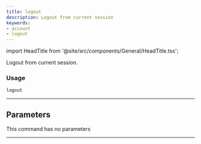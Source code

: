 ```yaml
---
title: logout
description: Logout from current session
keywords:
- account
- logout
---
```


import HeadTitle from '@site/src/components/General/HeadTitle.tsx';

<HeadTitle title="account /logout - Reference | OpenBB Terminal Docs" />

Logout from current session.

### Usage

```python wordwrap
logout
```

---

## Parameters

This command has no parameters


---
